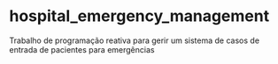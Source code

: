 # hospital_emergency_management
Trabalho de programação reativa para gerir um sistema de casos de entrada de pacientes para emergências 
